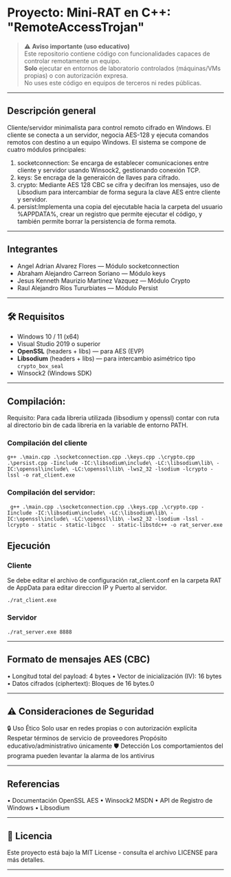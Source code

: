 # Proyecto: Mini‑RAT en C++: "RemoteAccessTrojan"

> ⚠️ **Aviso importante (uso educativo)**  
> Este repositorio contiene código con funcionalidades capaces de controlar remotamente un equipo.  
> **Solo** ejecutar en entornos de laboratorio controlados (máquinas/VMs propias) o con autorización expresa.  
> No uses este código en equipos de terceros ni redes públicas.

---

## Descripción general
Cliente/servidor minimalista para control remoto cifrado en Windows. El cliente se conecta a un servidor, negocia AES-128 y ejecuta comandos remotos con destino a un equipo Windows.
El sistema se compone de cuatro módulos principales: 
1) socketconnection: Se encarga de establecer comunicaciones entre cliente y servidor usando Winsock2, gestionando conexión TCP.
2) keys: Se encraga de la generaicón de llaves para cifrado.
3) crypto: Mediante AES 128 CBC se cifra y decifran los mensajes, uso de Libsodium para intercambiar de forma segura la clave AES entre cliente y servidor.
4) persist:Implementa una copia del ejecutable hacia la carpeta del usuario %APPDATA%, crear un registro que permite ejecutar el código, y también permite borrar la persistencia de forma remota.

---
## Integrantes
- Angel Adrian Alvarez Flores — Módulo socketconnection
- Abraham Alejandro Carreon Soriano — Módulo keys
- Jesus Kenneth Maurizio Martinez Vazquez  — Módulo Crypto
- Raul Alejandro Rios Tururbiates — Módulo Persist
---
## 🛠 Requisitos
- Windows 10 / 11 (x64)  
- Visual Studio 2019 o superior  
- **OpenSSL** (headers + libs) — para AES (EVP)  
- **Libsodium** (headers + libs) — para intercambio asimétrico tipo `crypto_box_seal`  
- Winsock2 (Windows SDK)

---
## Compilación:
Requisito: Para cada libreria utilizada (libsodium y openssl) contar con ruta al directorio bin de cada libreria en la variable de entorno PATH.
### Compilación del cliente
```
g++ .\main.cpp .\socketconnection.cpp .\keys.cpp .\crypto.cpp .\persist.cpp -Iinclude -IC:\libsodium\include\ -LC:\libsodium\lib\ -IC:\openssl\include\ -LC:\openssl\lib\ -lws2_32 -lsodium -lcrypto -lssl -o rat_client.exe
```


### Compilación del servidor:
```
 g++ .\main.cpp .\socketconnection.cpp .\keys.cpp .\crypto.cpp -Iinclude -IC:\libsodium\include\ -LC:\libsodium\lib\ -IC:\openssl\include\ -LC:\openssl\lib\ -lws2_32 -lsodium -lssl -lcrypto - static - static-libgcc  - static-libstdc++ -o rat_server.exe
```


## Ejecución
### Cliente
Se debe editar el archivo de configuración rat_client.conf en la carpeta RAT de AppData para editar direccion IP y Puerto al servidor.
```
./rat_client.exe 
```


### Servidor
```
./rat_server.exe 8888
```


---
## Formato de mensajes AES (CBC) 
• Longitud total del payload: 4 bytes
• Vector de inicialización (IV): 16 bytes
• Datos cifrados (ciphertext): Bloques de 16 bytes.0

---

## ⚠️ Consideraciones de Seguridad
🔒 Uso Ético
Solo usar en redes propias o con autorización explícita
Respetar términos de servicio de proveedores
Propósito educativo/administrativo únicamente
🛡️ Detección
Los comportamientos del programa pueden levantar la alarma de los antivirus

---

## Referencias
• Documentación OpenSSL AES
• Winsock2 MSDN
• API de Registro de Windows
• Libsodium 

---

## 📄 Licencia
Este proyecto está bajo la MIT License - consulta el archivo LICENSE para más detalles.

---
